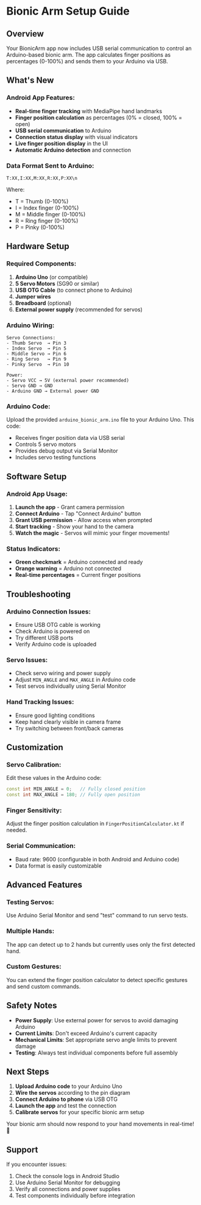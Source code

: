 # Bionic Arm Setup Guide

## Overview
Your BionicArm app now includes USB serial communication to control an Arduino-based bionic arm. The app calculates finger positions as percentages (0-100%) and sends them to your Arduino via USB.

## What's New

### Android App Features:
- **Real-time finger tracking** with MediaPipe hand landmarks
- **Finger position calculation** as percentages (0% = closed, 100% = open)
- **USB serial communication** to Arduino
- **Connection status display** with visual indicators
- **Live finger position display** in the UI
- **Automatic Arduino detection** and connection

### Data Format Sent to Arduino:
```
T:XX,I:XX,M:XX,R:XX,P:XX\n
```
Where:
- T = Thumb (0-100%)
- I = Index finger (0-100%)
- M = Middle finger (0-100%)
- R = Ring finger (0-100%)
- P = Pinky (0-100%)

## Hardware Setup

### Required Components:
1. **Arduino Uno** (or compatible)
2. **5 Servo Motors** (SG90 or similar)
3. **USB OTG Cable** (to connect phone to Arduino)
4. **Jumper wires**
5. **Breadboard** (optional)
6. **External power supply** (recommended for servos)

### Arduino Wiring:
```
Servo Connections:
- Thumb Servo  → Pin 3
- Index Servo  → Pin 5
- Middle Servo → Pin 6
- Ring Servo   → Pin 9
- Pinky Servo  → Pin 10

Power:
- Servo VCC → 5V (external power recommended)
- Servo GND → GND
- Arduino GND → External power GND
```

### Arduino Code:
Upload the provided `arduino_bionic_arm.ino` file to your Arduino Uno. This code:
- Receives finger position data via USB serial
- Controls 5 servo motors
- Provides debug output via Serial Monitor
- Includes servo testing functions

## Software Setup

### Android App Usage:
1. **Launch the app** - Grant camera permission
2. **Connect Arduino** - Tap "Connect Arduino" button
3. **Grant USB permission** - Allow access when prompted
4. **Start tracking** - Show your hand to the camera
5. **Watch the magic** - Servos will mimic your finger movements!

### Status Indicators:
- **Green checkmark** = Arduino connected and ready
- **Orange warning** = Arduino not connected
- **Real-time percentages** = Current finger positions

## Troubleshooting

### Arduino Connection Issues:
- Ensure USB OTG cable is working
- Check Arduino is powered on
- Try different USB ports
- Verify Arduino code is uploaded

### Servo Issues:
- Check servo wiring and power supply
- Adjust `MIN_ANGLE` and `MAX_ANGLE` in Arduino code
- Test servos individually using Serial Monitor

### Hand Tracking Issues:
- Ensure good lighting conditions
- Keep hand clearly visible in camera frame
- Try switching between front/back cameras

## Customization

### Servo Calibration:
Edit these values in the Arduino code:
```cpp
const int MIN_ANGLE = 0;   // Fully closed position
const int MAX_ANGLE = 180; // Fully open position
```

### Finger Sensitivity:
Adjust the finger position calculation in `FingerPositionCalculator.kt` if needed.

### Serial Communication:
- Baud rate: 9600 (configurable in both Android and Arduino code)
- Data format is easily customizable

## Advanced Features

### Testing Servos:
Use Arduino Serial Monitor and send "test" command to run servo tests.

### Multiple Hands:
The app can detect up to 2 hands but currently uses only the first detected hand.

### Custom Gestures:
You can extend the finger position calculator to detect specific gestures and send custom commands.

## Safety Notes

- **Power Supply**: Use external power for servos to avoid damaging Arduino
- **Current Limits**: Don't exceed Arduino's current capacity
- **Mechanical Limits**: Set appropriate servo angle limits to prevent damage
- **Testing**: Always test individual components before full assembly

## Next Steps

1. **Upload Arduino code** to your Arduino Uno
2. **Wire the servos** according to the pin diagram
3. **Connect Arduino to phone** via USB OTG
4. **Launch the app** and test the connection
5. **Calibrate servos** for your specific bionic arm setup

Your bionic arm should now respond to your hand movements in real-time! 🦾

## Support

If you encounter issues:
1. Check the console logs in Android Studio
2. Use Arduino Serial Monitor for debugging
3. Verify all connections and power supplies
4. Test components individually before integration
